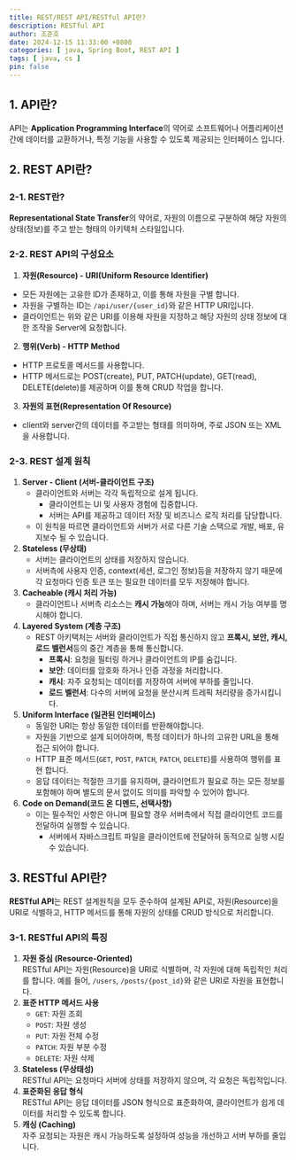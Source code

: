 ```yaml
---
title: REST/REST API/RESTful API란?
description: RESTful API
author: 조준호
date: 2024-12-15 11:33:00 +0800
categories: [ java, Spring Boot, REST API ]
tags: [ java, cs ]
pin: false
---
```


## 1. API란?

API는 **Application Programming Interface**의 약어로 소프트웨어나 어플리케이션 간에 데이터를 교환하거나, 특정 기능을 사용할 수 있도록 제공되는
인터페이스 입니다.

## 2. REST API란?

### 2-1. REST란?

**Representational State Transfer**의 약어로, 자원의 이름으로 구분하여 해당 자원의 상태(정보)를 주고 받는 형태의 아키텍처 스타일입니다.

### 2-2. REST API의 구성요소

1. **자원(Resource) - URI(Uniform Resource Identifier)**
  - 모든 자원에는 고유한 ID가 존재하고, 이를 통해 자원을 구별 합니다.
  - 자원을 구별하는 ID는 `/api/user/{user_id}`와 같은 HTTP URI입니다.
  - 클라이언트는 위와 같은 URI를 이용해 자원을 지정하고 해당 자원의 상태 정보에 대한 조작을 Server에 요청합니다.
2. **행위(Verb) - HTTP Method**
  - HTTP 프로토콜 메서드를 사용합니다.
  - HTTP 메서드로는 POST(create), PUT, PATCH(update), GET(read), DELETE(delete)를 제공하며 이를 통해 CRUD 작업을 합니다.
3. **자원의 표현(Representation Of Resource)**
  - client와 server간의 데이터를 주고받는 형태를 의미하며, 주로 JSON 또는 XML을 사용합니다.

### 2-3. REST 설계 원칙

1. **Server - Client (서버-클라이언트 구조)**
   - 클라이언트와 서버는 각각 독립적으로 설게 됩니다.
     - 클라이언트는 UI 및 사용자 경험에 집중합니다.
     - 서버는 API를 제공하고 데이터 저장 및 비즈니스 로직 처리를 담당합니다.
   - 이 원칙을 따르면 클라이언트와 서버가 서로 다른 기술 스택으로 개발, 배포, 유지보수 될 수 있습니다.
2. **Stateless (무상태)**
   - 서버는 클라이언트의 상태를 저장하지 않습니다.
   - 서버측에 사용자 인증, context(세션, 로그인 정보)등을 저장하지 않기 때문에 각 요청마다 인증 토큰 또는 필요한 데이터를 모두 저장해야 합니다.
3. **Cacheable (캐시 처리 가능)**
   - 클라이언트나 서버측 리소스는 **캐시 가능**해야 하며, 서버는 캐시 가능 여부를 명시해야 합니다.
4. **Layered System (계층 구조)**
   - REST 아키택처는 서버와 클라이언트가 직접 통신하지 않고 **프록시, 보안, 캐시, 로드 벨런서**등의 중간 계층을 통해 통신합니다.
     - **프록시**: 요청을 필터링 하거나 클라이언트의 IP를 숨깁니다.
     - **보안**: 데이터를 암호화 하거나 인증 과정을 처리합니다.
     - **캐시**: 자주 요청되는 데이터를 저장하여 서버에 부하를 줄입니다.
     - **로드 벨런서**: 다수의 서버에 요청을 분산시켜 트레픽 처리량을 증가시킵니다.
5. **Uniform Interface (일관된 인터페이스)**
   - 동일한 URI는 항상 동일한 데이터를 반환해야합니다.
   - 자원을 기반으로 설계 되어야하며, 특정 데이터가 하나의 고유한 URL을 통해 접근 되어야 합니다.
   - HTTP 표준 메서드(`GET`, `POST`, `PATCH`, `PATCH`, `DELETE`)를 사용하여 행위를 표현 합니다.
   - 응답 데이터는 적절한 크기를 유지하며, 클라이언트가 필요로 하는 모든 정보를 포함해야 하며 별도의 문서 없이도 의미를 파악할 수 있어야 합니다.
6. **Code on Demand(코드 온 디멘드, 선택사항)**
   - 이는 필수적인 사항은 아니며 필요할 경우 서버측에서 직접 클라이언트 코드를 전달하여 실행할 수 있습니다.
     - 서버에서 자바스크립트 파일을 클라이언트에 전달아혀 동적으로 실행 시킬 수 있습니다.

## 3. RESTful API란?

**RESTful API**는 REST 설계원칙을 모두 준수하여 설계된 API로, 자원(Resource)을 URI로 식별하고, HTTP 메서드를 통해 자원의 상태를 CRUD 방식으로 처리합니다.

### 3-1. RESTful API의 특징

1. **자원 중심 (Resource-Oriented)**  
   RESTful API는 자원(Resource)을 URI로 식별하며, 각 자원에 대해 독립적인 처리를 합니다. 예를 들어, `/users`, `/posts/{post_id}`와 같은 URI로 자원을 표현합니다.
2. **표준 HTTP 메서드 사용**
   - `GET`: 자원 조회
   - `POST`: 자원 생성
   - `PUT`: 자원 전체 수정
   - `PATCH`: 자원 부분 수정
   - `DELETE`: 자원 삭제
3. **Stateless (무상태성)**  
   RESTful API는 요청마다 서버에 상태를 저장하지 않으며, 각 요청은 독립적입니다.
4. **표준화된 응답 형식**  
   RESTful API는 응답 데이터를 JSON 형식으로 표준화하여, 클라이언트가 쉽게 데이터를 처리할 수 있도록 합니다.
5. **캐싱 (Caching)**  
   자주 요청되는 자원은 캐시 가능하도록 설정하여 성능을 개선하고 서버 부하를 줄입니다.
